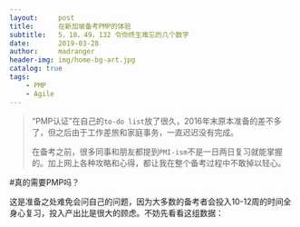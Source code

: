 ```yaml
---
layout:     post
title:      在新加坡备考PMP的体验
subtitle:   5，10，49，132 令你终生难忘的几个数字
date:       2019-03-28
author:     madranger
header-img: img/home-bg-art.jpg
catalog: true
tags:
    - PMP
    - Agile
---
```


> “PMP认证”在自己的`to-do list`放了很久，2016年末原本准备的差不多了，但之后由于工作差旅和家庭事务，一直迟迟没有完成。
> 
> 在备考之前，很多同事和朋友都提到`PMI-ism`不是一日两日复习就能掌握的。加上网上各种攻略和心得，都让我在整个备考过程中不敢掉以轻心。
> 


#真的需要PMP吗？

这是准备之处难免会问自己的问题，因为大多数的备考者会投入10-12周的时间全身心复习，投入产出比是很大的顾虑。不妨先看看这组数据：